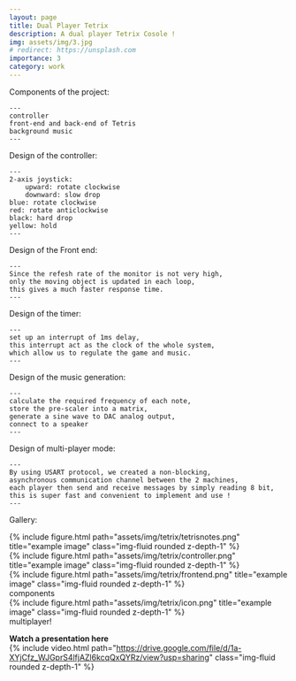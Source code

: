 ```yaml
---
layout: page
title: Dual Player Tetrix
description: A dual player Tetrix Cosole !
img: assets/img/3.jpg
# redirect: https://unsplash.com
importance: 3
category: work
---
```


Components of the project:

    ---
    controller
    front-end and back-end of Tetris
    background music
    ---

Design of the controller:

    ---
    2-axis joystick:
        upward: rotate clockwise
        downward: slow drop
    blue: rotate clockwise
    red: rotate anticlockwise
    black: hard drop
    yellow: hold
    ---

Design of the Front end:

    ---
    Since the refesh rate of the monitor is not very high,
    only the moving object is updated in each loop,
    this gives a much faster response time.
    ---

Design of the timer:

    ---
    set up an interrupt of 1ms delay,
    this interrupt act as the clock of the whole system,
    which allow us to regulate the game and music.
    ---

Design of the music generation:

    ---
    calculate the required frequency of each note,
    store the pre-scaler into a matrix,
    generate a sine wave to DAC analog output,
    connect to a speaker
    ---

Design of multi-player mode:

    ---
    By using USART protocol, we created a non-blocking, 
    asynchronous communication channel between the 2 machines,
    each player then send and receive messages by simply reading 8 bit,
    this is super fast and convenient to implement and use ! 
    ---

Gallery:
<div class="row">
    <div class="col-sm mt-3 mt-md-0">
        {% include figure.html path="assets/img/tetrix/tetrisnotes.png" title="example image" class="img-fluid rounded z-depth-1" %}
    </div>
    <div class="col-sm mt-3 mt-md-0">
        {% include figure.html path="assets/img/tetrix/controller.png" title="example image" class="img-fluid rounded z-depth-1" %}
    </div>
    <div class="col-sm mt-3 mt-md-0">
        {% include figure.html path="assets/img/tetrix/frontend.png" title="example image" class="img-fluid rounded z-depth-1" %}
    </div>
</div>
<div class="caption">
    components
</div>


<div class="row">
    <div class="col-sm mt-3 mt-md-0">
        {% include figure.html path="assets/img/tetrix/icon.png" title="example image" class="img-fluid rounded z-depth-1" %}
    </div>
</div>
<div class="caption">
    multiplayer!
</div>


**Watch a presentation here**  
{% include video.html path="https://drive.google.com/file/d/1a-XYjCfz_WJGprS4lfjAZl6kcqQxQYRz/view?usp=sharing" class="img-fluid rounded z-depth-1" %}
